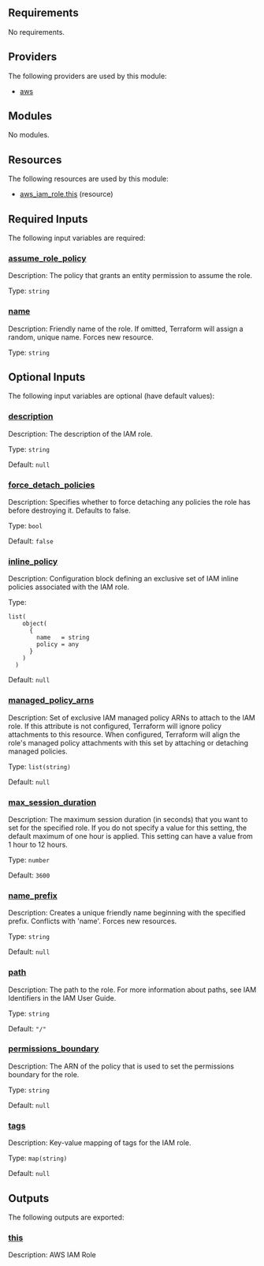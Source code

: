<!-- BEGIN_TF_DOCS -->
## Requirements

No requirements.

## Providers

The following providers are used by this module:

- <a name="provider_aws"></a> [aws](#provider\_aws)

## Modules

No modules.

## Resources

The following resources are used by this module:

- [aws_iam_role.this](https://registry.terraform.io/providers/hashicorp/aws/latest/docs/resources/iam_role) (resource)

## Required Inputs

The following input variables are required:

### <a name="input_assume_role_policy"></a> [assume\_role\_policy](#input\_assume\_role\_policy)

Description: The policy that grants an entity permission to assume the role.

Type: `string`

### <a name="input_name"></a> [name](#input\_name)

Description: Friendly name of the role. If omitted, Terraform will assign a random, unique name. Forces new resource.

Type: `string`

## Optional Inputs

The following input variables are optional (have default values):

### <a name="input_description"></a> [description](#input\_description)

Description: The description of the IAM role.

Type: `string`

Default: `null`

### <a name="input_force_detach_policies"></a> [force\_detach\_policies](#input\_force\_detach\_policies)

Description: Specifies whether to force detaching any policies the role has before destroying it. Defaults to false.

Type: `bool`

Default: `false`

### <a name="input_inline_policy"></a> [inline\_policy](#input\_inline\_policy)

Description: Configuration block defining an exclusive set of IAM inline policies associated with the IAM role.

Type:

```hcl
list(
    object(
      {
        name   = string
        policy = any
      }
    )
  )
```

Default: `null`

### <a name="input_managed_policy_arns"></a> [managed\_policy\_arns](#input\_managed\_policy\_arns)

Description: Set of exclusive IAM managed policy ARNs to attach to the IAM role. If this attribute is not configured, Terraform will ignore policy attachments to this resource. When configured, Terraform will align the role's managed policy attachments with this set by attaching or detaching managed policies.

Type: `list(string)`

Default: `null`

### <a name="input_max_session_duration"></a> [max\_session\_duration](#input\_max\_session\_duration)

Description: The maximum session duration (in seconds) that you want to set for the specified role. If you do not specify a value for this setting, the default maximum of one hour is applied. This setting can have a value from 1 hour to 12 hours.

Type: `number`

Default: `3600`

### <a name="input_name_prefix"></a> [name\_prefix](#input\_name\_prefix)

Description: Creates a unique friendly name beginning with the specified prefix. Conflicts with 'name'. Forces new resources.

Type: `string`

Default: `null`

### <a name="input_path"></a> [path](#input\_path)

Description: The path to the role. For more information about paths, see IAM Identifiers in the IAM User Guide.

Type: `string`

Default: `"/"`

### <a name="input_permissions_boundary"></a> [permissions\_boundary](#input\_permissions\_boundary)

Description: The ARN of the policy that is used to set the permissions boundary for the role.

Type: `string`

Default: `null`

### <a name="input_tags"></a> [tags](#input\_tags)

Description: Key-value mapping of tags for the IAM role.

Type: `map(string)`

Default: `null`

## Outputs

The following outputs are exported:

### <a name="output_this"></a> [this](#output\_this)

Description: AWS IAM Role
<!-- END_TF_DOCS -->